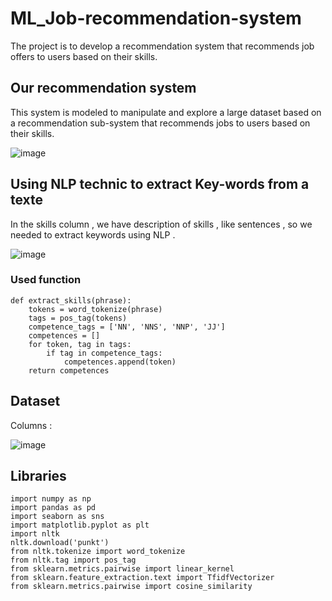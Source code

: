 # ML_Job-recommendation-system
The project is to develop a recommendation system that recommends job offers to users based on their skills.

## Our recommendation system 
This system is modeled to manipulate and explore a large dataset based on a recommendation sub-system that recommends jobs to users based on their skills. 

![image](https://github.com/ChaiouraMohammed/ML_Job-recommendation-system/assets/91562298/4968d5ad-768f-410e-b532-621493f8a788)

## Using NLP technic to extract Key-words from a texte 
In the skills column , we have description of skills , like sentences , so we needed to extract keywords using NLP .

![image](https://github.com/ChaiouraMohammed/ML_Job-recommendation-system/assets/91562298/1eb2392d-f7df-4654-b8ba-ae53bcc8c98b)

### Used function 
```
def extract_skills(phrase):
    tokens = word_tokenize(phrase)
    tags = pos_tag(tokens)
    competence_tags = ['NN', 'NNS', 'NNP', 'JJ']
    competences = []
    for token, tag in tags:
        if tag in competence_tags:
            competences.append(token)
    return competences
```
## Dataset 
Columns : 

![image](https://github.com/ChaiouraMohammed/ML_Job-recommendation-system/assets/91562298/f7dd123a-2872-464e-b6e3-483edf004afe)

## Libraries 
```
import numpy as np
import pandas as pd
import seaborn as sns
import matplotlib.pyplot as plt
import nltk
nltk.download('punkt')
from nltk.tokenize import word_tokenize
from nltk.tag import pos_tag
from sklearn.metrics.pairwise import linear_kernel
from sklearn.feature_extraction.text import TfidfVectorizer
from sklearn.metrics.pairwise import cosine_similarity
```
